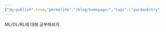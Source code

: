 ```yaml
---
{"dg-publish":true,"permalink":"/blog/homepage/","tags":["gardenEntry"]}
---
```


ML/DL/RL에 대해 공부해보자.

